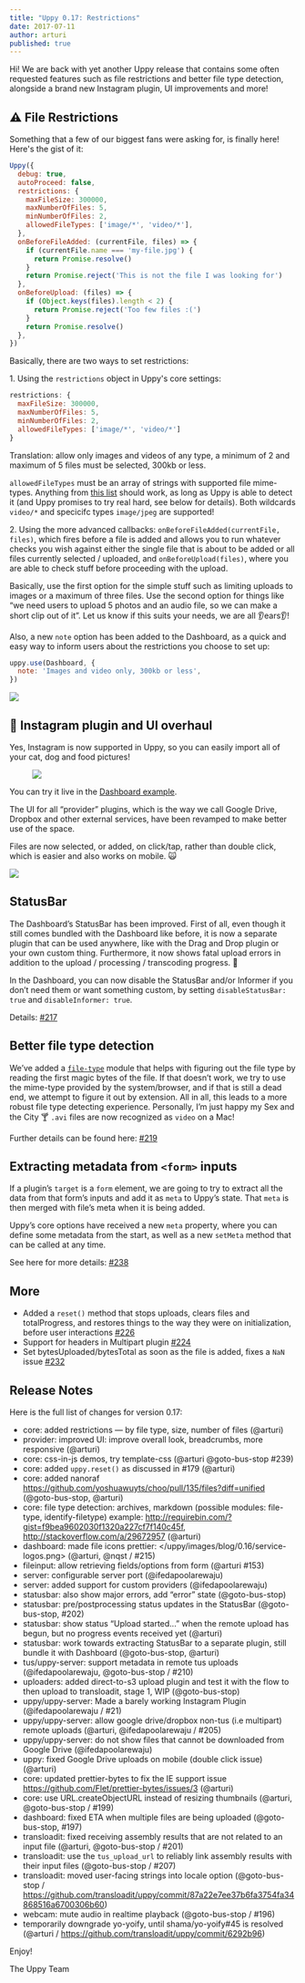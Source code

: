 ```yaml
---
title: "Uppy 0.17: Restrictions"
date: 2017-07-11
author: arturi
published: true
---
```


Hi! We are back with yet another Uppy release that contains some often requested features such as file restrictions and better file type detection, alongside a brand new Instagram plugin, UI improvements and more!

<!-- more -->

## ⚠️ File Restrictions

Something that a few of our biggest fans were asking for, is finally here! Here's the gist of it:

```js
Uppy({
  debug: true,
  autoProceed: false,
  restrictions: {
    maxFileSize: 300000,
    maxNumberOfFiles: 5,
    minNumberOfFiles: 2,
    allowedFileTypes: ['image/*', 'video/*'],
  },
  onBeforeFileAdded: (currentFile, files) => {
    if (currentFile.name === 'my-file.jpg') {
      return Promise.resolve()
    }
    return Promise.reject('This is not the file I was looking for')
  },
  onBeforeUpload: (files) => {
    if (Object.keys(files).length < 2) {
      return Promise.reject('Too few files :(')
    }
    return Promise.resolve()
  },
})
```

Basically, there are two ways to set restrictions:

1\. Using the `restrictions` object in Uppy's core settings:

```js
restrictions: {
  maxFileSize: 300000,
  maxNumberOfFiles: 5,
  minNumberOfFiles: 2,
  allowedFileTypes: ['image/*', 'video/*']
}
```

Translation: allow only images and videos of any type, a minimum of 2 and maximum of 5 files must be selected, 300kb or less.

`allowedFileTypes` must be an array of strings with supported file mime-types. Anything from [this list](https://www.iana.org/assignments/media-types/media-types.xhtml) should work, as long as Uppy is able to detect it (and Uppy promises to try real hard, see below for details). Both wildcards `video/*` and specicifc types `image/jpeg` are supported!

2\. Using the more advanced callbacks: `onBeforeFileAdded(currentFile, files)`, which fires before a file is added and allows you to run whatever checks you wish against either the single file that is about to be added or all files currently selected / uploaded, and `onBeforeUpload(files)`, where you are able to check stuff before proceeding with the upload.

Basically, use the first option for the simple stuff such as limiting uploads to images or a maximum of three files. Use the second option for things like “we need users to upload 5 photos and an audio file, so we can make a short clip out of it”. Let us know if this suits your needs, we are all 👂ears👂!

Also, a new `note` option has been added to the Dashboard, as a quick and easy way to inform users about the restrictions you choose to set up:

```js
uppy.use(Dashboard, {
  note: 'Images and video only, 300kb or less',
})
```

<img class="border" src="/images/blog/0.17/restrictions-note.jpg">

## 📸 Instagram plugin and UI overhaul

Yes, Instagram is now supported in Uppy, so you can easily import all of your cat, dog and food pictures!

<figure class="wide">
  <img class="border" src="/images/blog/0.17/instagram-ui.jpg">
</figure>

You can try it live in the [Dashboard example](/uppy/examples/dashboard/).

The UI for all “provider” plugins, which is the way we call Google Drive, Dropbox and other external services, have been revamped to make better use of the space.

Files are now selected, or added, on click/tap, rather than double click, which is easier and also works on mobile. 🙀

<img class="border" src="/images/blog/0.17/provider-search.jpg">

## StatusBar

The Dashboard’s StatusBar has been improved. First of all, even though it still comes bundled with the Dashboard like before, it is now a separate plugin that can be used anywhere, like with the Drag and Drop plugin or your own custom thing. Furthermore, it now shows fatal upload errors in addition to the upload / processing / transcoding progress. 💪

In the Dashboard, you can now disable the StatusBar and/or Informer if you don’t need them or want something custom, by setting `disableStatusBar: true` and `disableInformer: true`.

Details: [#217](https://github.com/transloadit/uppy/pull/217)

## Better file type detection

We’ve added a [`file-type`](https://github.com/sindresorhus/file-type) module that helps with figuring out the file type by reading the first magic bytes of the file. If that doesn’t work, we try to use the mime-type provided by the system/browser, and if that is still a dead end, we attempt to figure it out by extension. All in all, this leads to a more robust file type detecting experience. Personally, I’m just happy my Sex and the City 🍸 `.avi` files are now recognized as `video` on a Mac!

Further details can be found here: [#219](https://github.com/transloadit/uppy/pull/219)

## Extracting metadata from `<form>` inputs

If a plugin’s `target` is a `form` element, we are going to try to extract all the data from that form’s inputs and add it as `meta` to Uppy’s state. That `meta` is then merged with file’s meta when it is being added.

Uppy’s core options have received a new `meta` property, where you can define some metadata from the start, as well as a new `setMeta` method that can be called at any time.

See here for more details: [#238](https://github.com/transloadit/uppy/pull/238)

## More

- Added a `reset()` method that stops uploads, clears files and totalProgress, and restores things to the way they were on initialization, before user interactions [#226](https://github.com/transloadit/uppy/pull/226)
- Support for headers in Multipart plugin [#224](https://github.com/transloadit/uppy/pull/224)
- Set bytesUploaded/bytesTotal as soon as the file is added, fixes a `NaN` issue [#232](https://github.com/transloadit/uppy/pull/232)

## Release Notes

Here is the full list of changes for version 0.17:

- core: added restrictions — by file type, size, number of files (@arturi)
- provider: improved UI: improve overall look, breadcrumbs, more responsive (@arturi)
- core: css-in-js demos, try template-css (@arturi @goto-bus-stop #239)
- core: added `uppy.reset()` as discussed in #179 (@arturi)
- core: added nanoraf <https://github.com/yoshuawuyts/choo/pull/135/files?diff=unified> (@goto-bus-stop, @arturi)
- core: file type detection: archives, markdown (possible modules: file-type, identify-filetype) example: <http://requirebin.com/?gist=f9bea9602030f1320a227cf7f140c45f>, <http://stackoverflow.com/a/29672957> (@arturi)
- dashboard: made file icons prettier: </uppy/images/blog/0.16/service-logos.png> (@arturi, @nqst / #215)
- fileinput: allow retrieving fields/options from form (@arturi #153)
- server: configurable server port (@ifedapoolarewaju)
- server: added support for custom providers (@ifedapoolarewaju)
- statusbar: also show major errors, add “error” state (@goto-bus-stop)
- statusbar: pre/postprocessing status updates in the StatusBar (@goto-bus-stop, #202)
- statusbar: show status “Upload started...” when the remote upload has begun, but no progress events received yet (@arturi)
- statusbar: work towards extracting StatusBar to a separate plugin, still bundle it with Dashboard (@goto-bus-stop, @arturi)
- tus/uppy-server: support metadata in remote tus uploads (@ifedapoolarewaju, @goto-bus-stop / #210)
- uploaders: added direct-to-s3 upload plugin and test it with the flow to then upload to transloadit, stage 1, WIP (@goto-bus-stop)
- uppy/uppy-server: Made a barely working Instagram Plugin (@ifedapoolarewaju / #21)
- uppy/uppy-server: allow google drive/dropbox non-tus (i.e multipart) remote uploads (@arturi, @ifedapoolarewaju / #205)
- uppy/uppy-server: do not show files that cannot be downloaded from Google Drive (@ifedapoolarewaju)
- uppy: fixed Google Drive uploads on mobile (double click issue) (@arturi)
- core: updated prettier-bytes to fix the IE support issue <https://github.com/Flet/prettier-bytes/issues/3> (@arturi)
- core: use URL.createObjectURL instead of resizing thumbnails (@arturi, @goto-bus-stop / #199)
- dashboard: fixed ETA when multiple files are being uploaded (@goto-bus-stop, #197)
- transloadit: fixed receiving assembly results that are not related to an input file (@arturi, @goto-bus-stop / #201)
- transloadit: use the `tus_upload_url` to reliably link assembly results with their input files (@goto-bus-stop / #207)
- transloadit: moved user-facing strings into locale option (@goto-bus-stop / <https://github.com/transloadit/uppy/commit/87a22e7ee37b6fa3754fa34868516a6700306b60>)
- webcam: mute audio in realtime playback (@goto-bus-stop / #196)
- temporarily downgrade yo-yoify, until shama/yo-yoify#45 is resolved (@arturi / <https://github.com/transloadit/uppy/commit/6292b96>)

Enjoy!

The Uppy Team
